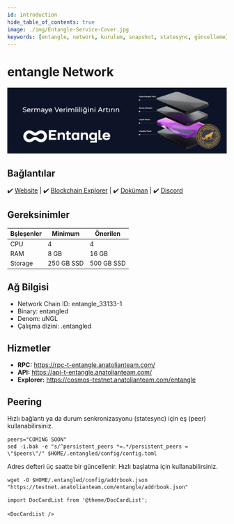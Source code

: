 ```yaml
---
id: introduction
hide_table_of_contents: true
image: ./img/Entangle-Service-Cover.jpg
keywords: [entangle, network, kurulum, snapshot, statesync, güncelleme]
---
```

# entangle Network

![Chain4Energy](./img/Entangle-Service.jpg)

## Bağlantılar
 ✔️ [Website](https://entangle.fi/) |
 ✔️ [Blockchain Explorer](https://cosmos-testnet.anatolianteam.com/entangle) |
 ✔️ [Doküman](https://entangle-protocol.gitbook.io/) |
 ✔️ [Discord](https://discord.gg/entanglefi)

## Gereksinimler

| Bşleşenler | Minimum | **Önerilen** |
| ------------ | ------------ | ------------ |
| CPU |	4 | 4 |
| RAM	| 8 GB | 16 GB |
| Storage	| 250 GB SSD | 500 GB SSD | 

## Ağ Bilgisi 

* Network Chain ID: entangle_33133-1
* Binary: entangled
* Denom: uNGL
* Çalışma dizini: .entangled

## Hizmetler
* **RPC:** https://rpc-t-entangle.anatolianteam.com/ 
* **API:** https://api-t-entangle.anatolianteam.com/
* **Explorer:** https://cosmos-testnet.anatolianteam.com/entangle

## Peering
Hızlı bağlantı ya da durum senkronizasyonu (statesync) için eş (peer) kullanabilirsiniz.
```shell
peers="COMING SOON"
sed -i.bak -e "s/^persistent_peers *=.*/persistent_peers = \"$peers\"/" $HOME/.entangled/config/config.toml
```
Adres defteri üç saatte bir güncellenir. Hızlı başlatma için kullanabilirsiniz.
```shell
wget -O $HOME/.entangled/config/addrbook.json "https://testnet.anatolianteam.com/entangle/addrbook.json"
```

```mdx-code-block
import DocCardList from '@theme/DocCardList';

<DocCardList />
```
